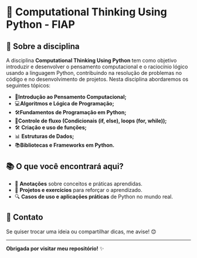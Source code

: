 # 🐍 Computational Thinking Using Python - FIAP
 
## 📌 Sobre a disciplina

A disciplina <strong>Computational Thinking Using Python</strong> tem como objetivo introduzir e desenvolver o pensamento computacional e o raciocínio lógico usando a linguagem Python, contribuindo na resolução de problemas no código e no desenvolvimento de projetos. Nesta disciplina abordaremos os seguintes tópicos:

- 🧠<strong>Introdução ao Pensamento Computacional;</strong>
- 💻<strong>Algoritmos e Lógica de Programação;</strong>
- 🛠️<strong>Fundamentos de Programação em Python;</strong>
- 🔂<strong>Controle de fluxo (Condicionais (if, else), loops (for, while));</strong>
- 🛠️ <strong>Criação e uso de funções;</strong>
- 📊 <strong>Estruturas de Dados;</strong>
- 📚<strong>Bibliotecas e Frameworks em Python.</strong>

## 📚 O que você encontrará aqui?
 
- 📑 <strong>Anotações</strong> sobre conceitos e práticas aprendidas.
- 🚀 <strong>Projetos e exercícios</strong> para reforçar o aprendizado.
- 🔍 <strong>Casos de uso e aplicações práticas</strong> de Python no mundo real.
 
 
## 💬 Contato
 
Se quiser trocar uma ideia ou compartilhar dicas, me avise! 😊
 
---
 
**Obrigada por visitar meu repositório!** ✨